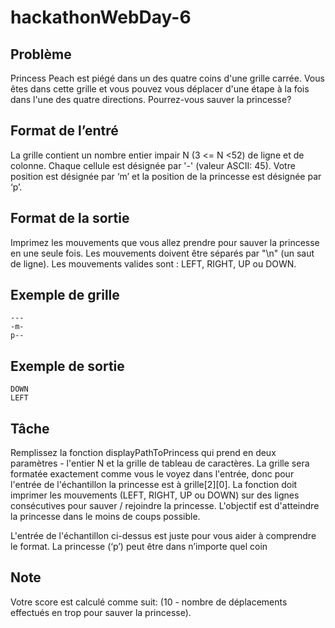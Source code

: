 # hackathonWebDay-6
Problème
--------
Princess Peach est piégé dans un des quatre coins d'une grille carrée. Vous êtes dans cette grille et vous pouvez vous déplacer d'une étape à la fois dans l'une des quatre directions. Pourrez-vous sauver la princesse?

Format de l’entré
-----------------
La grille contient un nombre entier impair N (3 <= N <52) de ligne et de colonne. Chaque cellule est désignée par '-' (valeur ASCII: 45). Votre position est désignée par ‘m’ et la position de la princesse est désignée par ‘p’.

Format de la sortie
-------------------
Imprimez les mouvements que vous allez prendre pour sauver la princesse en une seule fois. Les mouvements doivent être séparés par "\n" (un saut de ligne). Les mouvements valides sont : LEFT, RIGHT, UP ou DOWN.

Exemple de grille
---------------
```
---
-m-
p--
```

Exemple de sortie
-----------------
```
DOWN
LEFT
```

Tâche
-----
Remplissez la fonction displayPathToPrincess qui prend en deux paramètres - l'entier N et la grille de tableau de caractères. La grille sera formatée exactement comme vous le voyez dans l'entrée, donc pour l'entrée de l'échantillon la princesse est à grille[2][0]. 
La fonction doit imprimer les mouvements (LEFT, RIGHT, UP ou DOWN) sur des lignes consécutives pour sauver / rejoindre la princesse. L'objectif est d'atteindre la princesse dans le moins de coups possible.

L'entrée de l'échantillon ci-dessus est juste pour vous aider à comprendre le format. La princesse (‘p’) peut être dans n’importe quel coin

Note 
----
Votre score est calculé comme suit: (10 - nombre de déplacements effectués en trop pour sauver la princesse).
